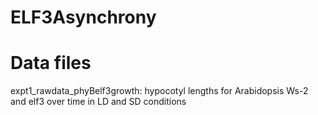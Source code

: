 # ELF3Asynchrony
# Data files

expt1_rawdata_phyBelf3growth:  hypocotyl lengths for Arabidopsis Ws-2 and elf3 over time in LD and SD conditions